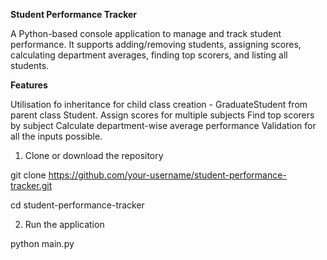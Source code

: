 **Student Performance Tracker**

A Python-based console application to manage and track student performance. It supports adding/removing students, assigning scores, calculating department averages, finding top scorers, and listing all students.

**Features**

Utilisation fo inheritance for child class creation - GraduateStudent from parent class Student.
Assign scores for multiple subjects
Find top scorers by subject
Calculate department-wise average performance
Validation for all the inputs possible.

1. Clone or download the repository

git clone https://github.com/your-username/student-performance-tracker.git

cd student-performance-tracker

2. Run the application

python main.py
